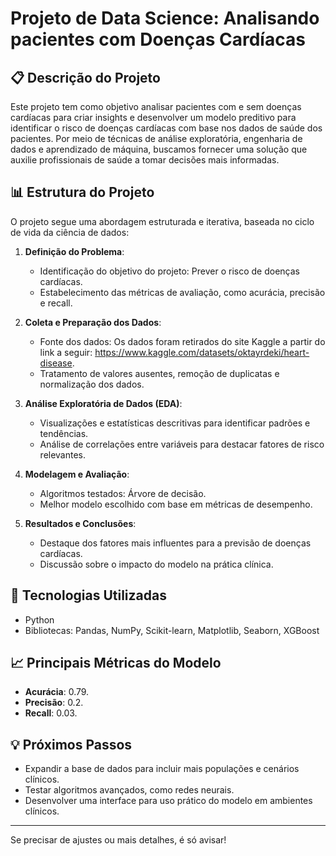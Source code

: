 # Projeto de Data Science: Analisando pacientes com Doenças Cardíacas  

## 📋 Descrição do Projeto  
Este projeto tem como objetivo analisar pacientes com e sem doenças cardíacas para criar insights e desenvolver um modelo preditivo para identificar o risco de doenças cardíacas com base nos dados de saúde dos pacientes. Por meio de técnicas de análise exploratória, engenharia de dados e aprendizado de máquina, buscamos fornecer uma solução que auxilie profissionais de saúde a tomar decisões mais informadas.  

## 📊 Estrutura do Projeto  
O projeto segue uma abordagem estruturada e iterativa, baseada no ciclo de vida da ciência de dados:  
1. **Definição do Problema**:  
   - Identificação do objetivo do projeto: Prever o risco de doenças cardíacas.  
   - Estabelecimento das métricas de avaliação, como acurácia, precisão e recall.  

2. **Coleta e Preparação dos Dados**:  
   - Fonte dos dados: Os dados foram retirados do site Kaggle a partir do link a seguir: https://www.kaggle.com/datasets/oktayrdeki/heart-disease.  
   - Tratamento de valores ausentes, remoção de duplicatas e normalização dos dados.  

3. **Análise Exploratória de Dados (EDA)**:  
   - Visualizações e estatísticas descritivas para identificar padrões e tendências.  
   - Análise de correlações entre variáveis para destacar fatores de risco relevantes.  

4. **Modelagem e Avaliação**:  
   - Algoritmos testados: Árvore de decisão.  
   - Melhor modelo escolhido com base em métricas de desempenho.  

5. **Resultados e Conclusões**:  
   - Destaque dos fatores mais influentes para a previsão de doenças cardíacas.  
   - Discussão sobre o impacto do modelo na prática clínica.  

## 🚀 Tecnologias Utilizadas  
- Python  
- Bibliotecas: Pandas, NumPy, Scikit-learn, Matplotlib, Seaborn, XGBoost  

## 📈 Principais Métricas do Modelo  
- **Acurácia**: 0.79.  
- **Precisão**: 0.2.  
- **Recall**: 0.03.   

## 💡 Próximos Passos  
- Expandir a base de dados para incluir mais populações e cenários clínicos.  
- Testar algoritmos avançados, como redes neurais.  
- Desenvolver uma interface para uso prático do modelo em ambientes clínicos.  

--- 

Se precisar de ajustes ou mais detalhes, é só avisar!
